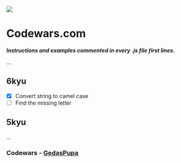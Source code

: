 ![](https://www.codewars.com/users/GedasPupa/badges/micro)

# Codewars.com

**_Instructions and examples commented in every .js file first lines._**

...

## 6kyu

- [x] Convert string to camel case
- [ ] Find the missing letter

## 5kyu

...


### Codewars - [GedasPupa](https://www.codewars.com/users/GedasPupa)